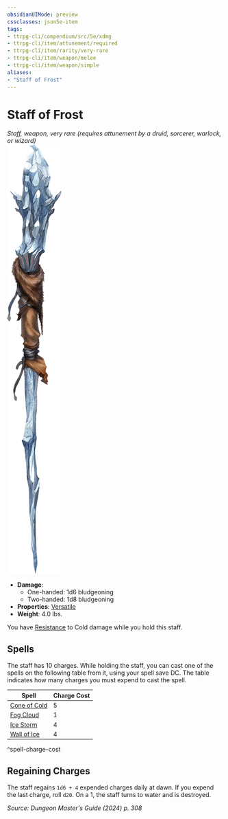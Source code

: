 ```yaml
---
obsidianUIMode: preview
cssclasses: json5e-item
tags:
- ttrpg-cli/compendium/src/5e/xdmg
- ttrpg-cli/item/attunement/required
- ttrpg-cli/item/rarity/very-rare
- ttrpg-cli/item/weapon/melee
- ttrpg-cli/item/weapon/simple
aliases: 
- "Staff of Frost"
---
```

# Staff of Frost
*Staff, weapon, very rare (requires attunement by a druid, sorcerer, warlock, or wizard)*  
![](3-Mechanics/CLI/items/img/staff-of-frost.webp#right)

- **Damage**:
  - One-handed: 1d6 bludgeoning
  - Two-handed: 1d8 bludgeoning
- **Properties**: [Versatile](3-Mechanics/CLI/rules/item-properties.md#Versatile)
- **Weight**: 4.0 lbs.

You have [Resistance](3-Mechanics/CLI/rules/variant-rules/resistance-xphb.md) to Cold damage while you hold this staff.

## Spells

The staff has 10 charges. While holding the staff, you can cast one of the spells on the following table from it, using your spell save DC. The table indicates how many charges you must expend to cast the spell.

| Spell | Charge Cost |
|-------|-------------|
| [Cone of Cold](3-Mechanics/CLI/spells/cone-of-cold-xphb.md) | 5 |
| [Fog Cloud](3-Mechanics/CLI/spells/fog-cloud-xphb.md) | 1 |
| [Ice Storm](3-Mechanics/CLI/spells/ice-storm-xphb.md) | 4 |
| [Wall of Ice](3-Mechanics/CLI/spells/wall-of-ice-xphb.md) | 4 |
^spell-charge-cost

## Regaining Charges

The staff regains `1d6 + 4` expended charges daily at dawn. If you expend the last charge, roll `d20`. On a 1, the staff turns to water and is destroyed.

*Source: Dungeon Master's Guide (2024) p. 308*